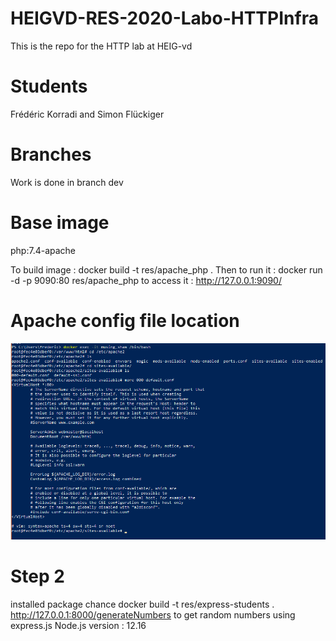 # HEIGVD-RES-2020-Labo-HTTPInfra
This is the repo for the HTTP lab at HEIG-vd

# Students
Frédéric Korradi and Simon Flückiger

# Branches
Work is done in branch dev

# Base image
php:7.4-apache

To build image : 
docker build -t res/apache_php .
Then to run it : 
docker run -d -p 9090:80 res/apache_php
to access it : http://127.0.0.1:9090/

# Apache config file location
![ApacheConfigFile](https://raw.githubusercontent.com/korradif/HEIGVD-RES-2020-Labo-HTTPInfra/master/ApacheConfigFile.png)

# Step 2
installed package chance
docker build -t res/express-students .
http://127.0.0.1:8000/generateNumbers to get random numbers using express.js
Node.js version : 12.16

